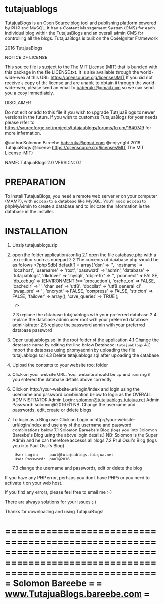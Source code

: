 # tutajuablogs
TutajuaBlogs is an Open Source blog tool and publishing platform powered by PHP and MySQL. It has a Content Management System (CMS) for each individual blog within the TutajuaBlogs and an overall admin CMS for controlling all the blogs. TutajuaBlogs is built on the CodeIgniter Framework

2016 TutajuaBlogs 

NOTICE OF LICENSE

This source file is subject to the The MIT License (MIT)
that is bundled with this package in the file LICENSE.txt.
It is also available through the world-wide-web at this URL:
https://opensource.org/licenses/MIT
If you did not receive a copy of the license and are unable to
obtain it through the world-wide-web, please send an email
to baberuka@gmail.com so we can send you a copy immediately.

DISCLAIMER

Do not edit or add to this file if you wish to upgrade TutajuaBlogs to newer
versions in the future. If you wish to customize TutajuaBlogs for your
needs please refer to https://sourceforge.net/projects/tutajaublogs/forums/forum/1840749 for more information.

@author Solomon Bareebe <baberuka@gmail.com>
@copyright 2016 TutajuaBlogs
@license  https://opensource.org/licenses/MIT  The MIT License (MIT)

NAME: TutajuaBlogs 2.0
VERSION: 0.1

PREPARATION
===========

To install TutajuaBlogs, you need a remote web server or on your computer (MAMP), with access to a database like MySQL.
You'll need access to phpMyAdmin to create a database and to indicate the information in the database in the installer.

INSTALLATION
============

1. Unzip tutajuablogs.zip
2. open the folder application/config 
 	2.1  open the file database.php with a text editor such as notepad
 	2.2  The contents of database.php should be as follows
		<?php
		$db['default'] = array(
			'dsn'	=> '',
			'hostname' => 'localhost',
			'username' => 'root',
			'password' => 'admin',
			'database' => 'tutajuablogs',
			'dbdriver' => 'mysqli',
			'dbprefix' => '',
			'pconnect' => FALSE,
			'db_debug' => (ENVIRONMENT !== 'production'),
			'cache_on' => FALSE,
			'cachedir' => '',
			'char_set' => 'utf8',
			'dbcollat' => 'utf8_general_ci',
			'swap_pre' => '',
			'encrypt' => FALSE,
			'compress' => FALSE,
			'stricton' => FALSE,
			'failover' => array(),
			'save_queries' => TRUE
		);		
		
		?>
 	2.3  replace the database tutajuablogs with your preferred database
 	2.4  replace the database admin user root with your preferred database administrator
 	2.5  replace the password admin with your preferred database password
3. Open tutajuablogs.sql in the root folder of the application
 	4.1  Change the database name by editing the line below
	Database: `tutajuablogs`
	4.2  Import the database using phpmyadmin by uploading the file tutajuablogs.sql
 	4.3  Delete tutajuablogs.sql after uploading the database
4. Upload the contents to your website root folder
5. Click on your website URL. Your website should be up and running if you entered the database details above correctly
6. Click on http://your-website-url/login/index and login using the username and password combination below to login as the OVERALL ADMINISTRATOR
		Admin Login:	solomon@tutajuablogs.tutajua.net
		Admin Password:	solomon@2016
 	6.1  NB: Change the username and passwords, edit, create or delete blogs
7. To login as a Blog user Click on Login or http://your-website-url/login/index and use any of the username and password combinations below
 	7.1  Solomon Bareebe's Blog (logs you into Solomon Bareebe's Blog using the above login details.)
    	NB: Solomon is the Super Admin and he can therefore accesss all blogs
 	7.2  Paul Osul's Blog (logs you into Paul Osul's Blog)
		
		User Login:		paul@tutajuablogs.tutajua.net
		User Password:	paul@2016

 	7.3  change the username and passwords, edit or delete the blog 

If you have any PHP error, perhaps you don't have PHP5 or you need to activate it on your web host.

If you find any errors, please feel free to email me :-)

There are always solutions for your issues ;-)


Thanks for downloading and using TutajuaBlogs!

==================================================================================================================================
=     											Solomon Bareebe    																 =
=   									www.TutajuaBlogs.bareebe.com   															 =
==================================================================================================================================

